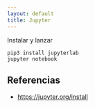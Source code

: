 ```yaml
---
layout: default
title: Jupyter
---
```


Instalar y lanzar

    pip3 install jupyterlab
    jupyter notebook

## Referencias

* https://jupyter.org/install
